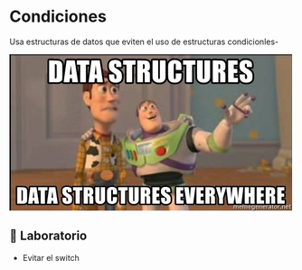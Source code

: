 # Condiciones

Usa estructuras de datos que eviten el uso de estructuras condicionles-

![Estructuras de datos por todas partes](./assets/data-everywhere.jpg)

## 📝 Laboratorio

- Evitar el switch
